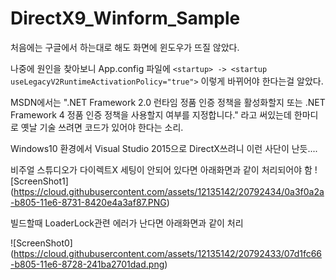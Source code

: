 # DirectX9_Winform_Sample

처음에는 구글에서 하는대로 해도 화면에 윈도우가 뜨질 않았다.

나중에 원인을 찾아보니 App.config 파일에 `<startup> -> <startup useLegacyV2RuntimeActivationPolicy="true">` 이렇게 
바뀌어야 한다는걸 알았다.

MSDN에서는 ".NET Framework 2.0 런타임 정품 인증 정책을 활성화할지 또는 .NET Framework 4 정품 인증 정책을 사용할지 여부를 지정합니다."
라고 써있는데 한마디로 옛날 기술 쓰려면 코드가 있어야 한다는 소리.

Windows10 환경에서 Visual Studio 2015으로 DirectX쓰려니 이런 사단이 난듯....

비주얼 스튜디오가 다이렉트X 세팅이 안되어 있다면 아래화면과 같이 처리되어야 함
![ScreenShot1] (https://cloud.githubusercontent.com/assets/12135142/20792434/0a3f0a2a-b805-11e6-8731-8420e4a3af87.PNG)


빌드할때 LoaderLock관련 에러가 난다면 아래화면과 같이 처리

![ScreenShot0] (https://cloud.githubusercontent.com/assets/12135142/20792433/07d1fc66-b805-11e6-8728-241ba2701dad.png)
